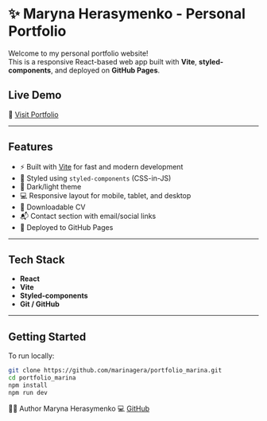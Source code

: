 # ✨ Maryna Herasymenko - Personal Portfolio

Welcome to my personal portfolio website!  
This is a responsive React-based web app built with **Vite**, **styled-components**, and deployed on **GitHub Pages**.

## Live Demo

🔗 [Visit Portfolio](https://marinagera.github.io/portfolio_marina/)

---

## Features

- ⚡ Built with [Vite](https://vitejs.dev/) for fast and modern development
- 🎨 Styled using `styled-components` (CSS-in-JS)
- 🌙 Dark/light theme
- 💻 Responsive layout for mobile, tablet, and desktop
- 📄 Downloadable CV
- 📬 Contact section with email/social links
- 🚀 Deployed to GitHub Pages

---

## Tech Stack

- **React**
- **Vite**
- **Styled-components**
- **Git / GitHub**

---

## Getting Started

To run locally:

```bash
git clone https://github.com/marinagera/portfolio_marina.git
cd portfolio_marina
npm install
npm run dev
```

🙋‍♀️ Author
Maryna Herasymenko
💻 [GitHub](https://github.com/marinagera)
